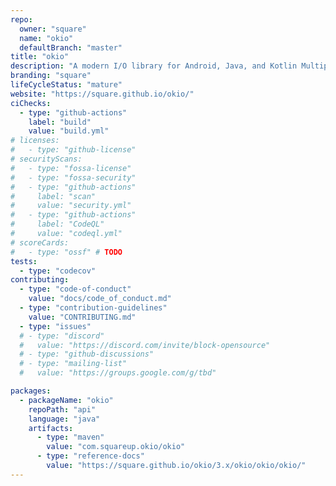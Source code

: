 ```yaml
---
repo:
  owner: "square"
  name: "okio"
  defaultBranch: "master"
title: "okio"
description: "A modern I/O library for Android, Java, and Kotlin Multiplatform."
branding: "square"
lifeCycleStatus: "mature"
website: "https://square.github.io/okio/"
ciChecks:
  - type: "github-actions"
    label: "build"
    value: "build.yml"
# licenses:
#   - type: "github-license"
# securityScans:
#   - type: "fossa-license"
#   - type: "fossa-security"
#   - type: "github-actions"
#     label: "scan"
#     value: "security.yml"
#   - type: "github-actions"
#     label: "CodeQL"
#     value: "codeql.yml"
# scoreCards:
#   - type: "ossf" # TODO
tests:
  - type: "codecov"
contributing:
  - type: "code-of-conduct"
    value: "docs/code_of_conduct.md"
  - type: "contribution-guidelines"
    value: "CONTRIBUTING.md"
  - type: "issues"
  # - type: "discord"
  #   value: "https://discord.com/invite/block-opensource"
  # - type: "github-discussions"
  # - type: "mailing-list"
  #   value: "https://groups.google.com/g/tbd"

packages:
  - packageName: "okio"
    repoPath: "api"
    language: "java"
    artifacts:
      - type: "maven"
        value: "com.squareup.okio/okio"
      - type: "reference-docs"
        value: "https://square.github.io/okio/3.x/okio/okio/okio/"
---
```

